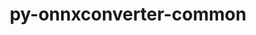 ---
title: "py-onnxconverter-common"
layout: cache
categories: [package, develop-2024-10-06]
meta: {"versions": ["1.9.0"], "compilers": ["apple-clang@=15.0.0", "gcc@=13.2.0"], "oss": ["ubuntu24.04", "ventura"], "platforms": ["darwin", "linux"], "targets": ["aarch64", "x86_64_v3"], "stacks": ["ml-darwin-aarch64-mps", "ml-linux-x86_64-cpu", "ml-linux-x86_64-cuda", "ml-linux-x86_64-rocm", "root"], "num_specs": 2, "num_specs_by_stack": {"ml-darwin-aarch64-mps": 1, "root": 2, "ml-linux-x86_64-cuda": 1, "ml-linux-x86_64-rocm": 1, "ml-linux-x86_64-cpu": 1}}
spec_details: [{"hash": "zrihclzcprz6xvbfou7mc43iqkxhlfbj", "compiler": "apple-clang@=15.0.0", "versions": ["1.9.0"], "os": "ventura", "platform": "darwin", "target": "aarch64", "variants": ["build_system=python_pip"], "stacks": ["ml-darwin-aarch64-mps", "root"], "size": "-", "tarball": "https://binaries.spack.io/develop-2024-10-06/build_cache/darwin-ventura-aarch64/apple-clang-15.0.0/py-onnxconverter-common-1.9.0/darwin-ventura-aarch64-apple-clang-15.0.0-py-onnxconverter-common-1.9.0-zrihclzcprz6xvbfou7mc43iqkxhlfbj.spack"}, {"hash": "g2wzo65un7l4zggbznqd7p3zeziwwnhl", "compiler": "gcc@=13.2.0", "versions": ["1.9.0"], "os": "ubuntu24.04", "platform": "linux", "target": "x86_64_v3", "variants": ["build_system=python_pip"], "stacks": ["ml-linux-x86_64-cuda", "root", "ml-linux-x86_64-rocm", "ml-linux-x86_64-cpu"], "size": "-", "tarball": "https://binaries.spack.io/develop-2024-10-06/build_cache/linux-ubuntu24.04-x86_64_v3/gcc-13.2.0/py-onnxconverter-common-1.9.0/linux-ubuntu24.04-x86_64_v3-gcc-13.2.0-py-onnxconverter-common-1.9.0-g2wzo65un7l4zggbznqd7p3zeziwwnhl.spack"}]
---